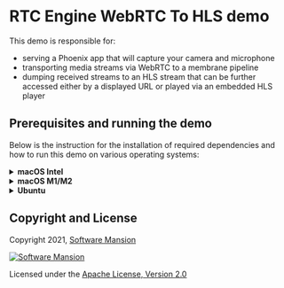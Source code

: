 # RTC Engine WebRTC To HLS demo

This demo is responsible for:

- serving a Phoenix app that will capture your camera and microphone
- transporting media streams via WebRTC to a membrane pipeline
- dumping received streams to an HLS stream that can be further accessed either by a displayed URL or played via an embedded HLS player

## Prerequisites and running the demo

Below is the instruction for the installation of required dependencies and how to run this demo on various operating systems:

<details>
<summary>
<b>macOS Intel</b>
</summary>

### Prerequisites

Make sure you have `node.js`, `openssl`, `FFmpeg 4.*`, and `srtp` installed on your computer.

```shell
brew install srtp ffmpeg opus fdk-aac openssl pkg-config
```

Then add the following environment variables to your shell (`~/.zshrc`):

```shell
export LDFLAGS="-L/usr/local/opt/openssl@1.1lib"
export CFLAGS="-I/usr/local/opt/openssl@1.1/include/"
export CPPFLAGS="-I/usr/local/opt/openssl@1.1/include/"
export PKG_CONFIG_PATH="/usr/local/opt/openssl@1.1/lib/pkgconfig"
```

and restart your terminal.

Furthermore, make sure you have Elixir installed on your machine. For installation details, see: https://elixir-lang.org/install.html

### Running the example

First, clone the `membrane_rtc_engine` repository and checkout to the example directory:

```shell
git clone https://github.com/fishjam-dev/membrane_rtc_engine.git
cd examples/webrtc_to_hls
```

Then you need to download the dependencies of the mix project:

```shell
mix deps.get
npm ci --prefix=assets
```

You may be asked to install `Hex` and then `rebar3`.

To run the demo, type:

```shell
mix phx.server
```

Then, go to <https://localhost:4000/>.

_You might be asked to grant access to your camera, as some operating systems require that._

_In case of the absence of a physical camera, it is necessary to use a virtual camera (e.g. OBS, [see how to set up the virtual camera in OBS](https://obsproject.com/kb/virtual-camera-guide))_

</details>

<details>
<summary>
<b>macOS M1/M2</b>
</summary>

### Prerequisites

Make sure you have `node.js`, `openssl`, `FFmpeg 4.*`, and `srtp` installed on your computer.

```shell
brew install srtp ffmpeg opus fdk-aac openssl pkg-config
```

Then add the following environment variables to your shell (`~/.zshrc`):

```shell
export C_INCLUDE_PATH="/opt/homebrew/Cellar/libnice/0.1.18/include:/opt/homebrew/Cellar/opus/1.4/include:/opt/homebrew/Cellar/openssl@1.1/1.1.1l_1/include"
export PKG_CONFIG_PATH="/opt/homebrew/Cellar/openssl@1.1/1.1.1u/lib/pkgconfig"
export LDFLAGS="-L/opt/homebrew/Cellar/openssl@1.1/1.1.1u/lib"
export CFLAGS="-I/opt/homebrew/Cellar/openssl@1.1/1.1.1u/include"
export CPPFLAGS="-I/opt/homebrew/Cellar/openssl@1.1/1.1.1u/include"
```

and restart your terminal.

Furthermore, make sure you have Elixir installed on your machine. For installation details, see: https://elixir-lang.org/install.html

### Running the demo

First, clone the `membrane_rtc_engine` repository and checkout to the example directory:

```shell
git clone https://github.com/fishjam-dev/membrane_rtc_engine.git
cd examples/webrtc_to_hls
```

Then you need to download the dependencies of the mix project:

```shell
mix deps.get
npm ci --prefix=assets
```

You may be asked to install `Hex` and then `rebar3`.

To run the demo, type:

```shell
mix phx.server
```

Then, go to <https://localhost:4000/>.

_You might be asked to grant access to your camera, as some operating systems require that._

_In case of the absence of a physical camera, it is necessary to use a virtual camera (e.g. OBS, [see how to set up the virtual camera in OBS](https://obsproject.com/kb/virtual-camera-guide))_

</details>

<details>
<summary>
<b>Ubuntu</b>
</summary>

### Prerequisites

Make sure you have `node.js`, `openssl`, `FFmpeg 4.*`, and `srtp` installed on your computer.

```shell
sudo apt-get install libsrtp2-dev libavcodec-dev libavformat-dev libavutil-dev libopus-dev libfdk-aac-dev libssl-dev
```

Furthermore, make sure you have Elixir installed on your machine. For installation details, see: https://elixir-lang.org/install.html

On Ubuntu, we recommend installation through `asdf`, see: https://asdf-vm.com/guide/getting-started.html

### Running the demo

First, clone the `membrane_rtc_engine` repository and checkout to the example directory:

```shell
git clone https://github.com/fishjam-dev/membrane_rtc_engine.git
cd examples/webrtc_to_hls
```

Then you need to download the dependencies of the mix project:

```shell
mix deps.get
npm ci --prefix=assets
```

You may be asked to install `Hex` and then `rebar3`.

> In case of installation issues with Hex on Ubuntu, try updating the system packages first by entering the command:
>
> ```shell
> sudo apt-get update
> ```

To run the demo, type:

```shell
mix phx.server
```

Then, go to <https://localhost:4000/>.

_You might be asked to grant access to your camera, as some operating systems require that._

_In case of the absence of a physical camera, it is necessary to use a virtual camera (e.g. OBS, [see how to set up the virtual camera in OBS](https://obsproject.com/kb/virtual-camera-guide))_

</details>

## Copyright and License

Copyright 2021, [Software Mansion](https://swmansion.com/?utm_source=git&utm_medium=readme&utm_campaign=membrane)

[![Software Mansion](https://logo.swmansion.com/logo?color=white&variant=desktop&width=200&tag=membrane-github)](https://swmansion.com/?utm_source=git&utm_medium=readme&utm_campaign=membrane)

Licensed under the [Apache License, Version 2.0](LICENSE)
